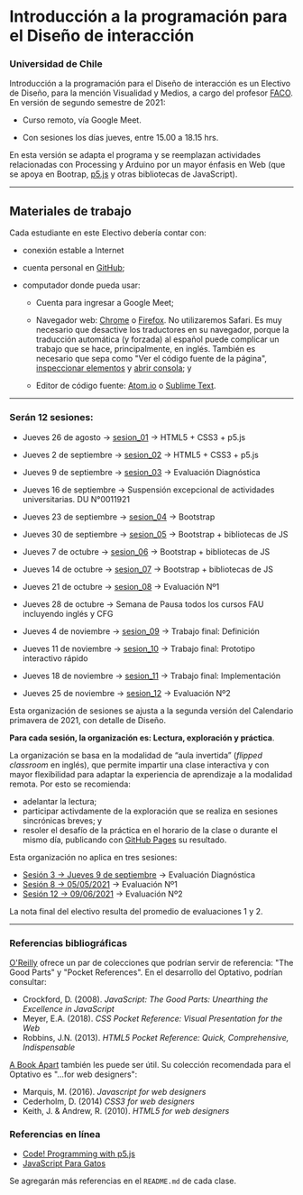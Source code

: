 # Introducción a la programación para el Diseño de interacción

### Universidad de Chile

Introducción a la programación para el Diseño de interacción es un Electivo de Diseño, para la mención Visualidad y Medios, a cargo del profesor [FACO](https://faco.cl/). En versión de segundo semestre de 2021:

- Curso remoto, vía Google Meet.

- Con sesiones los días jueves, entre 15.00 a 18.15 hrs. 

En esta versión se adapta el programa y se reemplazan actividades relacionadas con Processing y Arduino por un mayor énfasis en Web (que se apoya en Bootrap, [p5.js](https://p5js.org/es) y otras bibliotecas de JavaScript).

- - - - - - - - - -

## Materiales de trabajo

Cada estudiante en este Electivo debería contar con:

- conexión estable a Internet

- cuenta personal en [GitHub](https://github.com/join);

- computador donde pueda usar:

  - Cuenta para ingresar a Google Meet;

  - Navegador web: [Chrome](https://www.google.com/intl/es-419/chrome/) o [Firefox](https://www.mozilla.org/es-CL/firefox/new/). No utilizaremos Safari. Es muy necesario que desactive los traductores en su navegador, porque la traducción automática (y forzada) al español puede complicar un trabajo que se hace, principalmente, en inglés. También es necesario que sepa como "Ver el código fuente de la página", [inspeccionar elementos](https://support.hostinger.es/es/articles/2333029-como-inspeccionar-los-elementos-del-sitio-web) y [abrir consola](https://transferwise.com/es/help/articles/2954851/como-abrir-la-consola-de-tu-navegador); y

  - Editor de código fuente: [Atom.io](https://atom.io/) o [Sublime Text](https://www.sublimetext.com/).

- - - - - - - - -

### Serán 12 sesiones:

- Jueves 26 de agosto → [sesion_01](https://github.com/profesorfaco/interaccion/tree/main/sesion_01) → HTML5 + CSS3 + p5.js

- Jueves 2 de septiembre → [sesion_02](https://github.com/profesorfaco/interaccion/tree/main/sesion_02) → HTML5 + CSS3 + p5.js

- Jueves 9 de septiembre → [sesion_03](https://github.com/profesorfaco/interaccion/tree/main/sesion_03) → Evaluación Diagnóstica

- Jueves 16 de septiembre → Suspensión excepcional de actividades universitarias. DU N°0011921

- Jueves 23 de septiembre → [sesion_04](https://github.com/profesorfaco/interaccion/tree/main/sesion_04) → Bootstrap

- Jueves 30 de septiembre → [sesion_05](https://github.com/profesorfaco/interaccion/tree/main/sesion_05) → Bootstrap + bibliotecas de JS 

- Jueves 7 de octubre → [sesion_06](https://github.com/profesorfaco/interaccion/tree/main/sesion_06) →  Bootstrap + bibliotecas de JS

- Jueves 14 de octubre → [sesion_07](https://github.com/profesorfaco/interaccion/tree/main/sesion_07) → Bootstrap + bibliotecas de JS

- Jueves 21 de octubre → [sesion_08](https://github.com/profesorfaco/interaccion/tree/main/sesion_08) → Evaluación Nº1

- Jueves 28 de octubre → Semana de Pausa todos los cursos FAU incluyendo inglés y CFG

- Jueves 4 de noviembre → [sesion_09](https://github.com/profesorfaco/interaccion/tree/main/sesion_09) → Trabajo final: Definición

- Jueves 11 de noviembre → [sesion_10](https://github.com/profesorfaco/interaccion/tree/main/sesion_10) → Trabajo final: Prototipo interactivo rápido 

- Jueves 18 de noviembre → [sesion_11](https://github.com/profesorfaco/interaccion/tree/main/sesion_11) → Trabajo final: Implementación 

- Jueves 25 de noviembre → [sesion_12](https://github.com/profesorfaco/interaccion/tree/main/sesion_12) → Evaluación Nº2   

Esta organización de sesiones se ajusta a la segunda versión del Calendario primavera de 2021, con detalle de Diseño. 

**Para cada sesión, la organización es: Lectura, exploración y práctica**. 

La organización se basa en la modalidad de “aula invertida” (*flipped classroom* en inglés), que permite impartir una clase interactiva y con mayor flexibilidad para adaptar la experiencia de aprendizaje a la modalidad remota. Por esto se recomienda:

- adelantar la lectura; 
- participar activdamente de la exploración que se realiza en sesiones sincrónicas breves; y 
- resoler el desafío de la práctica en el horario de la clase o durante el mismo día, publicando con [GitHub Pages](https://docs.github.com/es/github/working-with-github-pages/configuring-a-publishing-source-for-your-github-pages-site) su resultado.

Esta organización no aplica en tres sesiones:

- [Sesión 3 → Jueves 9 de septiembre](https://github.com/profesorfaco/interaccion/tree/main/sesion_1) → Evaluación Diagnóstica
- [Sesión 8 → 05/05/2021](https://github.com/profesorfaco/interaccion/tree/main/sesion_1) → Evaluación Nº1
- [Sesión 12 → 09/06/2021](hhttps://github.com/profesorfaco/interaccion/tree/main/sesion_1) → Evaluación Nº2

La nota final del electivo resulta del promedio de evaluaciones 1 y 2.

- - - - - - - 

### Referencias bibliográficas

[O'Reilly](http://shop.oreilly.com/) ofrece un par de colecciones que podrían servir de referencia: "The Good Parts" y "Pocket References". En el desarrollo del Optativo, podrían consultar: 

- Crockford, D. (2008). *JavaScript: The Good Parts: Unearthing the Excellence in JavaScript*
- Meyer, E.A. (2018). *CSS Pocket Reference: Visual Presentation for the Web*
- Robbins, J.N. (2013). *HTML5 Pocket Reference: Quick, Comprehensive, Indispensable*

[A Book Apart](https://abookapart.com/) también les puede ser útil. Su colección recomendada para el Optativo es "…for web designers":

- Marquis, M. (2016). *Javascript for web designers*
- Cederholm, D. (2014) *CSS3 for web designers*
- Keith, J. & Andrew, R. (2010). *HTML5 for web designers*

### Referencias en línea

- [Code! Programming with p5.js](https://youtube.com/playlist?list=PLRqwX-V7Uu6Zy51Q-x9tMWIv9cueOFTFA)
- [JavaScript Para Gatos](https://jsparagatos.com/)

Se agregarán más referencias en el `README.md` de cada clase.

